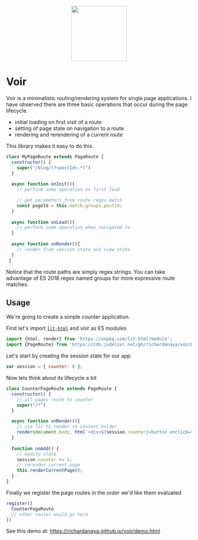 
<p align="center"><img width=150 src="https://richardanaya.github.io/voir/voir.png"></p>

# Voir

Voir is a minimalistic routing/rendering system for single page applications. I have observed there are three basic operations that occur during the page lifecycle.

* initial loading on first visit of a route
* setting of page state on navigation to a route
* rendering and rerendering of a current route

This library makes it easy to do this.

```javascript
class MyPageRoute extends PageRoute {
  constructor() {
    super("/blog/(?<postId>.*)")
  }
  
  async function onInit(){
    // perform some operation on first load

    // get parameters from route regex match
    const pageId = this.match.groups.postId;
  }
  
  async function onLoad(){
    // perform some operation when navigated to
  }
  
  async function onRender(){
    // render from session state and view state
  }
 }
```

Notice that the route paths are simply regex strings. You can take advantage of ES 2018 regex named groups for more expressive route matches.

## Usage

We're going to create a simple counter application.  

First let's import [`lit-html`](https://lit-html.polymer-project.org/) and voir as ES modules

```javascript
import {html, render} from 'https://unpkg.com/lit-html?module';
import {PageRoute} from 'https://cdn.jsdelivr.net/gh/richardanaya/voir@latest/voir.js';
```

Let's start by creating the session state for our app.

```javascript
var session = { counter: 0 };
```

Now lets think about its lifecycle a bit

```javascript
class CounterPageRoute extends PageRoute {
  constructor() {
    // all pages route to counter
    super("/*")
  }

  async function onRender(){
    // use lit to render to content holder
    render(document.body, html`<div>${session.counter}<button onclick="${this.onAdd}">+</button></div>`
  }
  
  function onAdd() {
    // modify state
    session.counter += 1;
    // rerender current page
    this.renderCurrentPage();
  }
}
```

Finally we register the page routes in the order we'd like them evaluated

```javascript
register([
  CounterPageRoute
  // other routes would go here
])
```

See this demo at: https://richardanaya.github.io/voir/demo.html

